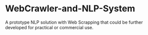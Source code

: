 # WebCrawler-and-NLP-System
A prototype NLP solution with Web Scrapping that could be further developed for practical or commercial use.
